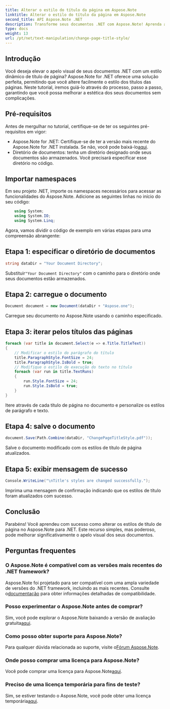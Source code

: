 ```yaml
---
title: Alterar o estilo do título da página em Aspose.Note
linktitle: Alterar o estilo do título da página em Aspose.Note
second_title: API Aspose.Note .NET
description: Transforme seus documentos .NET com Aspose.Note! Aprenda a alterar os estilos dos títulos das páginas sem esforço. Eleve a estética em algumas etapas simples.
type: docs
weight: 13
url: /pt/net/text-manipulation/change-page-title-style/
---
```

## Introdução
Você deseja elevar o apelo visual de seus documentos .NET com um estilo dinâmico de título de página? Aspose.Note for .NET oferece uma solução perfeita, permitindo que você altere facilmente o estilo dos títulos das páginas. Neste tutorial, iremos guiá-lo através do processo, passo a passo, garantindo que você possa melhorar a estética dos seus documentos sem complicações.
## Pré-requisitos
Antes de mergulhar no tutorial, certifique-se de ter os seguintes pré-requisitos em vigor:
-  Aspose.Note for .NET: Certifique-se de ter a versão mais recente do Aspose.Note for .NET instalada. Se não, você pode baixá-lo[aqui](https://releases.aspose.com/note/net/).
- Diretório de documentos: tenha um diretório designado onde seus documentos são armazenados. Você precisará especificar esse diretório no código.
## Importar namespaces
Em seu projeto .NET, importe os namespaces necessários para acessar as funcionalidades do Aspose.Note. Adicione as seguintes linhas no início do seu código:
```csharp
    using System;
    using System.IO;
    using System.Linq;
```
Agora, vamos dividir o código de exemplo em várias etapas para uma compreensão abrangente:
## Etapa 1: especificar o diretório de documentos
```csharp
string dataDir = "Your Document Directory";
```
 Substituir`"Your Document Directory"` com o caminho para o diretório onde seus documentos estão armazenados.
## Etapa 2: carregue o documento
```csharp
Document document = new Document(dataDir + "Aspose.one");
```
Carregue seu documento no Aspose.Note usando o caminho especificado.
## Etapa 3: iterar pelos títulos das páginas
```csharp
foreach (var title in document.Select(e => e.Title.TitleText))
{
    // Modificar o estilo do parágrafo do título
    title.ParagraphStyle.FontSize = 24;
    title.ParagraphStyle.IsBold = true;
    // Modifique o estilo de execução do texto no título
    foreach (var run in title.TextRuns)
    {
        run.Style.FontSize = 24;
        run.Style.IsBold = true;
    }
}
```
Itere através de cada título de página no documento e personalize os estilos de parágrafo e texto.
## Etapa 4: salve o documento
```csharp
document.Save(Path.Combine(dataDir, "ChangePageTitleStyle.pdf"));
```
Salve o documento modificado com os estilos de título de página atualizados.
## Etapa 5: exibir mensagem de sucesso
```csharp
Console.WriteLine("\nTitle's styles are changed successfully.");
```
Imprima uma mensagem de confirmação indicando que os estilos de título foram atualizados com sucesso.
## Conclusão
Parabéns! Você aprendeu com sucesso como alterar os estilos de título de página no Aspose.Note para .NET. Este recurso simples, mas poderoso, pode melhorar significativamente o apelo visual dos seus documentos.
## Perguntas frequentes
### O Aspose.Note é compatível com as versões mais recentes do .NET framework?
 Aspose.Note foi projetado para ser compatível com uma ampla variedade de versões do .NET framework, incluindo as mais recentes. Consulte o[documentação](https://reference.aspose.com/note/net/) para obter informações detalhadas de compatibilidade.
### Posso experimentar o Aspose.Note antes de comprar?
 Sim, você pode explorar o Aspose.Note baixando a versão de avaliação gratuita[aqui](https://releases.aspose.com/).
### Como posso obter suporte para Aspose.Note?
 Para qualquer dúvida relacionada ao suporte, visite o[Fórum Aspose.Note](https://forum.aspose.com/c/note/28).
### Onde posso comprar uma licença para Aspose.Note?
 Você pode comprar uma licença para Aspose.Note[aqui](https://purchase.aspose.com/buy).
### Preciso de uma licença temporária para fins de teste?
 Sim, se estiver testando o Aspose.Note, você pode obter uma licença temporária[aqui](https://purchase.aspose.com/temporary-license/).